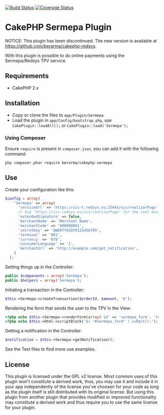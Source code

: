 [![Build Status](https://travis-ci.org/berarma/cakephp-sermepa.svg?branch=master)](https://travis-ci.org/berarma/cakephp-sermepa) [![Coverage Status](https://coveralls.io/repos/berarma/cakephp-sermepa/badge.png?branch=master)](https://coveralls.io/r/berarma/cakephp-sermepa?branch=master)

# CakePHP Sermepa Plugin

NOTICE: This plugin has been discontinued. The new version is available at
https://github.com/berarma/cakephp-redsys.

With this plugin is possible to do online payments using the Sermepa/Redsýs TPV
service.

## Requirements

* CakePHP 2.x

## Installation

* Copy or clone the files to `app/Plugin/Sermepa`
* Load the plugin in `app/Config/bootstrap.php`, use `CakePlugin::loadAll();`
  or `CakePlugin::load('Sermepa');`

### Using Composer

Ensure `require` is present in `composer.json`, you can add it with the
following command:
```
php composer.phar require berarma/cakephp-sermepa
```

## Use

Create your configuration like this:

```php
$config = array(
    'Sermepa' => array(
      'serviceUrl' => 'https://sis-t.redsys.es:25443/sis/realizarPago', // Testing
      // Use 'https://sis.redsys.es/sis/realizarPago' for the real environment
      'extendedSignature' => false,
      'merchantName' => 'Merchant Name',
      'merchantCode' => '000000001',
      'secretKey' => 'QWERTYASDF0123456789',
      'terminal' => '001',
      'currency' => '978',
      'consumerLanguage' => '1',
      'merchantUrl' => 'http://example.com/get_notification',
    )
  );
```

Setting things up in the Controller:

```php
public $components = array('Sermepa');
public $helpers = array('Sermepa');
```

Initiating a transaction in the Controller:

```php
$this->Sermepa->createTransaction($orderId, $amount, '0');
```

Rendering the form that sends the user to the TPV in the View:

```php
<?php echo $this->Sermepa->renderForm(array('id' => 'sermepa_form', 'target' => '_blank')); ?>
<?php echo $this->Html->scriptBlock('$( "#sermepa_form" ).submit();'); ?>
```

Getting a notification in the Controller:

```php
$notification = $this->Sermepa->getNotification();
```

See the Test files to find more use examples.

## License

This plugin is licensed under the GPL v2 license. Most common uses of this
plugin won't constitute a derived work, thus, you may use it and include it in
your app independently of the license you've choosen for your code as long as
the plugin itself is still distributed with its original license. But using
this plugin from another plugin that provides modified or improved
functionality may constitute a derived work and thus require you to use the
same license for your plugin.

